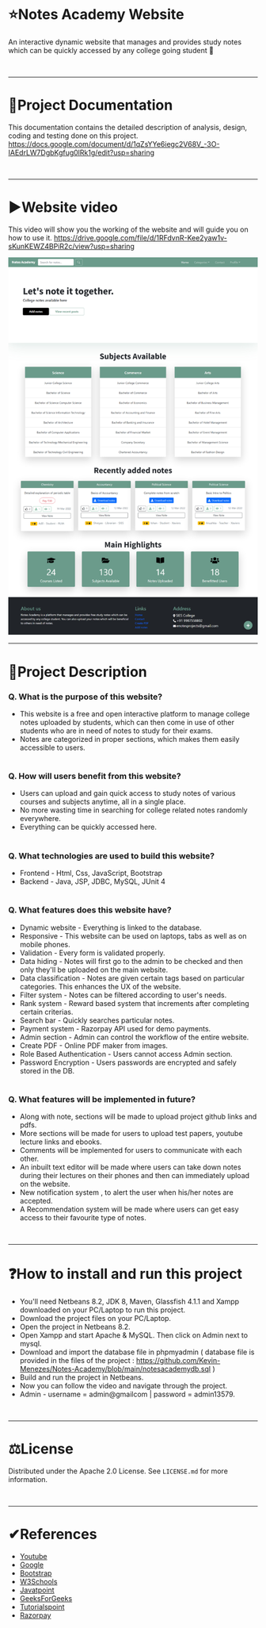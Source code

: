 # ⭐Notes Academy Website

An interactive dynamic website that manages and provides study notes which can be quickly accessed by any college going student 📒

<br/>
<hr>

# 📝Project Documentation
This documentation contains the detailed description of analysis, design, coding and testing done on this project.
https://docs.google.com/document/d/1qZsYYe6iegc2V68V_-3O-IAEdrLW7DgbKgfug0lRk1g/edit?usp=sharing

<br/>
<hr>

# ▶Website video
This video will show you the working of the website and will guide you on how to use it.
https://drive.google.com/file/d/1RFdvnR-Kee2yaw1v-sKunKEWZ4BPiR2c/view?usp=sharing

<img alt="Index.jsp" src="https://github.com/Kevin-Menezes/Notes-Academy/blob/main/Index.png">

<br/>
<hr>

# 📄Project Description
### Q. What is the purpose of this website?
- This website is a free and open interactive platform to manage college notes uploaded by students, which can then come in use of other students who are in need of  notes to study for their exams. 
- Notes are categorized in proper sections, which makes them easily accessible to users.
#

### Q. How will users benefit from this website?
- Users can upload and gain quick access to study notes of various courses and subjects anytime, all in a single place.
- No more wasting time in searching for college related notes randomly everywhere.
- Everything can be quickly accessed here.
#

### Q. What technologies are used to build this website?
- Frontend - Html, Css, JavaScript, Bootstrap
- Backend - Java, JSP, JDBC, MySQL, JUnit 4
#

### Q. What features does this website have?
- Dynamic website - Everything is linked to the database.
- Responsive - This website can be used on laptops, tabs as well as on mobile phones.
- Validation - Every form is validated properly.
- Data hiding - Notes will first go to the admin to be checked and then only they'll be uploaded on the main website.
- Data classification - Notes are given certain tags based on particular categories. This enhances the UX of the website.
- Filter system - Notes can be filtered according to user's needs.
- Rank system - Reward based system that increments after completing certain criterias.
- Search bar - Quickly searches particular notes.
- Payment system - Razorpay API used for demo payments.
- Admin section - Admin can control the workflow of the entire website.
- Create PDF - Online PDF maker from images.
- Role Based Authentication - Users cannot access Admin section.
- Password Encryption - Users passwords are encrypted and safely stored in the DB.
#

### Q. What features will be implemented in future?
- Along with note, sections will be made to upload project github links and pdfs.
- More sections will be made for users to upload test papers, youtube lecture links and ebooks.
- Comments will be implemented for users to communicate with each other.
- An inbuilt text editor will be made where users can take down notes during their lectures on their phones and then can immediately upload on the website.
- New notification system , to alert the user when his/her notes are accepted.
- A Recommendation system will be made where users can get easy access to their favourite type of notes.

<br/>
<hr>

# ❓How to install and run this project
- You'll need Netbeans 8.2, JDK 8, Maven, Glassfish 4.1.1 and Xampp downloaded on your PC/Laptop to run this project.
- Download the project files on your PC/Laptop.
- Open the project in Netbeans 8.2.
- Open Xampp and start Apache & MySQL. Then click on Admin next to mysql.
- Download and import the database file in phpmyadmin ( database file is provided in the files of the project : https://github.com/Kevin-Menezes/Notes-Academy/blob/main/notesacademydb.sql )
- Build and run the project in Netbeans.
- Now you can follow the video and navigate through the project.
- Admin - username = admin@gmailcom | password = admin13579.

<br/>
<hr>

# ⚖License
Distributed under the Apache 2.0 License. See `LICENSE.md` for more information.

<br/>
<hr>

# ✔References
* [Youtube](https://www.youtube.com/)
* [Google](https://www.google.com/)
* [Bootstrap](https://getbootstrap.com/docs/5.0/getting-started/introduction/)
* [W3Schools](https://www.w3schools.com/)
* [Javatpoint](https://www.javatpoint.com/jsp-tutorial)
* [GeeksForGeeks](https://www.geeksforgeeks.org/introduction-to-jsp/)
* [Tutorialspoint](https://www.tutorialspoint.com/jsp/index.htm)
* [Razorpay](https://razorpay.com/)
